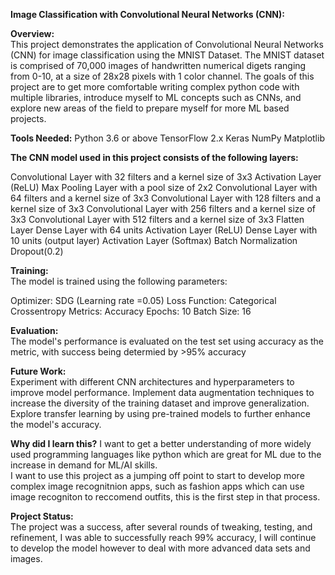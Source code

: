 **Image Classification with Convolutional Neural Networks (CNN):**  

**Overview:**  
This project demonstrates the application of Convolutional Neural Networks (CNN) for image classification using the MNIST Dataset. The MNIST dataset is comprised of 70,000 images of handwritten numerical digets ranging from 0-10, at a size of 28x28 pixels with 1 color channel. The goals of this project are to get more comfortable writing complex python code with multiple libraries, introduce myself to ML concepts such as CNNs, and explore new areas of the field to prepare myself for more ML based projects.

**Tools Needed:** 
Python 3.6 or above
TensorFlow 2.x
Keras
NumPy
Matplotlib

**The CNN model used in this project consists of the following layers:**  

Convolutional Layer with 32 filters and a kernel size of 3x3
Activation Layer (ReLU)
Max Pooling Layer with a pool size of 2x2
Convolutional Layer with 64 filters and a kernel size of 3x3
Convolutional Layer with 128 filters and a kernel size of 3x3
Convolutional Layer with 256 filters and a kernel size of 3x3
Convolutional Layer with 512 filters and a kernel size of 3x3
Flatten Layer
Dense Layer with 64 units
Activation Layer (ReLU)
Dense Layer with 10 units (output layer)
Activation Layer (Softmax)
Batch Normalization
Dropout(0.2)

**Training:**  
The model is trained using the following parameters:

Optimizer: SDG (Learning rate =0.05)
Loss Function: Categorical Crossentropy
Metrics: Accuracy
Epochs: 10
Batch Size: 16

**Evaluation:**  
The model's performance is evaluated on the test set using accuracy as the metric, with success being determied by >95% accuracy


**Future Work:**  
Experiment with different CNN architectures and hyperparameters to improve model performance.
Implement data augmentation techniques to increase the diversity of the training dataset and improve generalization.
Explore transfer learning by using pre-trained models to further enhance the model's accuracy.

**Why did I learn this?**
I want to get a better understanding of more widely used programming languages like python which are great for ML due to the increase in demand for ML/AI skills.  
I want to use this project as a jumping off point to start to develop more complex image recognitnion apps, such as fashion apps which can use image recogniton to reccomend outfits, this is the first step in that process.

**Project Status:**  
The project was a success, after several rounds of tweaking, testing, and refinement, I was able to successfully reach 99% accuracy, I will continue to develop the model however to deal with more advanced data sets and images.
